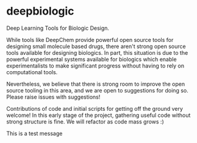 # deepbiologic
Deep Learning Tools for Biologic Design.

While tools like DeepChem provide powerful open source tools for designing small molecule based drugs, there aren't strong open source tools available for designing biologics. In part, this situation is due to the powerful experimental systems available for biologics which enable experimentalists to make significant progress without having to rely on computational tools.

Nevertheless, we believe that there is strong room to improve the open source tooling in this area, and we are open to suggestions for doing so. Please raise issues with suggestions!

Contributions of code and initial scripts for getting off the ground very welcome! In this early stage of the project, gathering useful code without strong structure is fine. We will refactor as code mass grows :)

This is a test message
